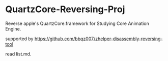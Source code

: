 # QuartzCore-Reversing-Proj
Reverse apple's QuartzCore.framework for Studying Core Animation Engine.

supported by https://github.com/bbqz007/zhelper-disassembly-reversing-tool

read list.md.
